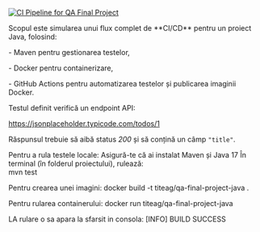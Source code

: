 [![CI Pipeline for QA Final Project](https://github.com/TiteaG/qa-final-project-java/actions/workflows/ci.yml/badge.svg)](https://github.com/TiteaG/qa-final-project-java/actions/workflows/ci.yml)

Scopul este simularea unui flux complet de \*\*CI/CD\*\* pentru un proiect Java, folosind:

\- Maven pentru gestionarea testelor,

\- Docker pentru containerizare,

\- GitHub Actions pentru automatizarea testelor și publicarea imaginii Docker.



Testul definit verifică un endpoint API:

https://jsonplaceholder.typicode.com/todos/1  

Răspunsul trebuie să aibă status *200* și să conțină un câmp `"title"`.


Pentru a rula testele locale:
Asigură-te că ai instalat Maven și Java 17
În terminal (în folderul proiectului), rulează:   
   mvn test

Pentru crearea unei imagini:
docker build -t titeag/qa-final-project-java .

Pentru rularea containerului:
docker run titeag/qa-final-project-java

LA rulare o sa apara la sfarsit in consola:
[INFO] BUILD SUCCESS
